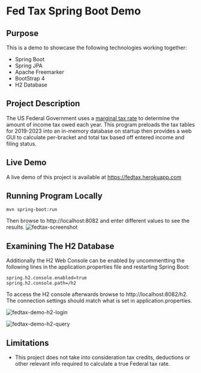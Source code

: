 # Fed Tax Spring Boot Demo

## Purpose
This is a demo to showcase the following technologies working together: 

* Spring Boot
* Spring JPA
* Apache Freemarker
* BootStrap 4
* H2 Database

## Project Description
The US Federal Government uses a [marginal tax rate](https://en.wikipedia.org/wiki/Tax_rate#Marginal) to determine the
amount of income tax owed each year. This program preloads the tax tables for 2019-2023 into an in-memory database
on startup then provides a web GUI to calculate per-bracket and total tax based off entered
income and filing status.

## Live Demo
A live demo of this project is available at https://fedtax.herokuapp.com

## Running Program Locally
```
mvn spring-boot:run
```

Then browse to http://localhost:8082 and enter different values to see the results.
![fedtax-screenshot](https://user-images.githubusercontent.com/10429019/90343004-c3427b00-dfda-11ea-9ab8-a9c490023af5.png)

## Examining The H2 Database
Additionally the H2 Web Console can be enabled by uncommentting the following lines in the application.properties file
and restarting Spring Boot: 

```
spring.h2.console.enabled=true
spring.h2.console.path=/h2
```
To access the H2 console afterwards browse to http://localhost:8082/h2. The connection settings should match 
what is set in application.properties.

![fedtax-demo-h2-login](https://user-images.githubusercontent.com/10429019/90343014-d3f2f100-dfda-11ea-965a-70c314cb70f9.png)

![fedtax-demo-h2-query](https://user-images.githubusercontent.com/10429019/90343022-e3723a00-dfda-11ea-8267-b23a1ba4d3eb.png)


## Limitations
* This project does not take into consideration tax credits, deductions or other relevant info required
 to calculate a true Federal tax rate.
